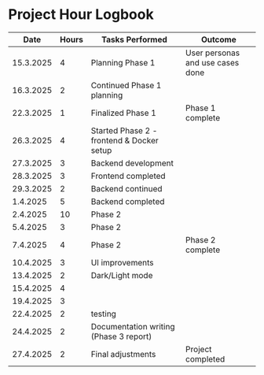 # Project Hour Logbook

| Date        | Hours | Tasks Performed                                    | Outcome                          |
|-------------|-------|----------------------------------------------------|----------------------------------|
| 15.3.2025   | 4     | Planning Phase 1                                   | User personas and use cases done |
| 16.3.2025   | 2     | Continued Phase 1 planning                         |                                  |
| 22.3.2025   | 1     | Finalized Phase 1                                  | Phase 1 complete                 |
| 26.3.2025   | 4     | Started Phase 2 - frontend & Docker setup          |                                  |
| 27.3.2025   | 3     | Backend development                                |                                  |
| 28.3.2025   | 3     | Frontend completed                                 |                                  |
| 29.3.2025   | 2     | Backend continued                                  |                                  |
| 1.4.2025    | 5     | Backend completed                                  |                                  |
| 2.4.2025    | 10    | Phase 2        |                  |
| 5.4.2025    | 3     | Phase 2  |                                  |
| 7.4.2025    | 4     | Phase 2         |       Phase 2 complete                           |
| 10.4.2025   | 3     | UI improvements      |                                  |
| 13.4.2025   | 2     | Dark/Light mode               |                                  |
| 15.4.2025   | 4     |     |                                  |
| 19.4.2025   | 3     |        |                                  |
| 22.4.2025   | 2     | testing                                |                                  |
| 24.4.2025   | 2     | Documentation writing (Phase 3 report)             |                                  |
| 27.4.2025   | 2     | Final adjustments         | Project completed                |
